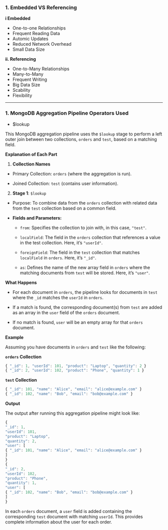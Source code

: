 ### 1. Embedded VS Referencing

**i Embedded**

- One-to-one Relationships
- Frequent Reading Data
- Automic Updates
- Reduced Network Overhead
- Small Data Size

**ii. Referencing**

- One-to-Many Relationships
- Many-to-Many
- Frequent Writing
- Big Data Size
- Scability
- Flexibility

---

### 1. MongoDB Aggregation Pipeline Operators Used

- $lookup

This MongoDB aggregation pipeline uses the `$lookup` stage to perform a left outer join between two collections, `orders` and `test`, based on a matching field.

**Explanation of Each Part**

1. **Collection Names**

- Primary Collection: `orders` (where the aggregation is run).

- Joined Collection: `test` (contains user information).

2. **Stage 1**: `$lookup`

- Purpose: To combine data from the `orders` collection with related data from the `test` collection based on a common field.

- **Fields and Parameters:**

  - `from`: Specifies the collection to join with, in this case, `"test"`.

  - `localField`: The field in the `orders` collection that references a value in the test collection. Here, it’s `"userId"`.

  - `foreignField`: The field in the `test` collection that matches `localField` in `orders`. Here, it’s `"_id"`.

  - `as`: Defines the name of the new array field in `orders` where the matching documents from `test` will be stored. Here, it’s `"user"`.

**What Happens**

- For each document in `orders`, the pipeline looks for documents in `test` where the `_id` matches the `userId` in `orders`.

- If a match is found, the corresponding document(s) from `test` are added as an array in the `user` field of the `orders` document.

- If no match is found, `user` will be an empty array for that `orders` document.

**Example**

Assuming you have documents in `orders` and `test` like the following:

**`orders` Collection**

```js
{ "_id": 1, "userId": 101, "product": "Laptop", "quantity": 2 }
{ "_id": 2, "userId": 102, "product": "Phone", "quantity": 1 }
```

**`test` Collection**

```js
{ "_id": 101, "name": "Alice", "email": "alice@example.com" }
{ "_id": 102, "name": "Bob", "email": "bob@example.com" }
```

**Output**

The output after running this aggregation pipeline might look like:

```js
{
"_id": 1,
"userId": 101,
"product": "Laptop",
"quantity": 2,
"user": [
{ "_id": 101, "name": "Alice", "email": "alice@example.com" }
]
}
{
"_id": 2,
"userId": 102,
"product": "Phone",
"quantity": 1,
"user": [
{ "_id": 102, "name": "Bob", "email": "bob@example.com" }
]
}
```

In each `orders` document, a `user` field is added containing the corresponding `test` document with matching `userId`. This provides complete information about the user for each order.
